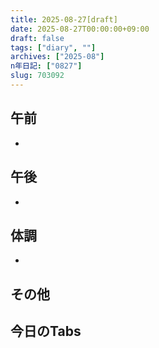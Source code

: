 ```yaml
---
title: 2025-08-27[draft]
date: 2025-08-27T00:00:00+09:00
draft: false
tags: ["diary", ""]
archives: ["2025-08"]
n年日記: ["0827"]
slug: 703092
---
```

## 午前
- 
## 午後
- 
## 体調
- 
## その他
## 今日のTabs